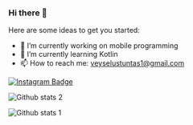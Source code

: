 ### Hi there 👋

Here are some ideas to get you started:

- 🔭 I’m currently working on mobile programming
- 🌱 I’m currently learning Kotlin
- 📫 How to reach me: veyselustuntas1@gmail.com

[![Instagram Badge](https://img.shields.io/badge/-Instagram-C13584?style=flat-quare&labelColor=C13584&logo=instagram&logoColor=white&link=link)](https://instagram.com/vustuntas) 

![Github stats 2](https://github-readme-stats.vercel.app/api?username=VeyselUstuntas&show_icons=true&theme=radical)

![Github stats 1](https://github-readme-stats.vercel.app/api?username=VeyselUstuntas&show_icons=true&theme=gradient) 
